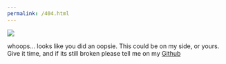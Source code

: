 ```yaml
---
permalink: /404.html
---
```

<img src=”https://pbs.twimg.com/media/EuFVQCaUcAULOOk.jpg”>
<p>whoops... looks like you did an oopsie. This could be on my side, or yours. Give it time, and if its still broken please tell me on my <a href="https://github.com/Therqy/th-bot/issues">Github</a></p>
